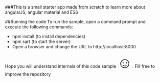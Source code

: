 ###This is a small starter app made from scratch to learn more about angularJS, angular material and ES6

##Running the code
To run the sample, open a command prompt and execute the following commands:

 -  npm install (to install dependencies)
 -  npm sart (to start the server)
 -  Open a browser and change the URL to http://localhost:8000

Hope you will understand internals of this code sample <font size="23">☺</font>. Fill free to improve the repository
